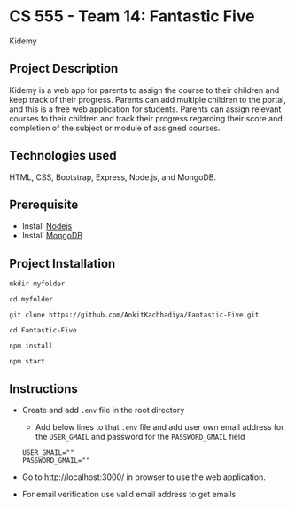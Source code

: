# CS 555 - Team 14: Fantastic Five

Kidemy

## Project Description

Kidemy is a web app for parents to assign the course to their children and keep track of their progress. Parents can add multiple children to the portal, and this is a free web application for students. Parents can assign relevant courses to their children and track their progress regarding their score and completion of the subject or module of assigned courses.

## Technologies used

HTML, CSS, Bootstrap, Express, Node.js, and MongoDB.

## Prerequisite

-   Install [Nodejs](https://nodejs.org/en/download/)
-   Install [MongoDB](https://www.mongodb.com/try/download/community)

## Project Installation

```
mkdir myfolder

cd myfolder

git clone https://github.com/AnkitKachhadiya/Fantastic-Five.git

cd Fantastic-Five

npm install

npm start
```

## Instructions

-   Create and add `.env` file in the root directory

    -   Add below lines to that `.env` file and add user own email address for the `USER_GMAIL` and password for the `PASSWORD_GMAIL` field

    ```
    USER_GMAIL=""
    PASSWORD_GMAIL=""
    ```

-   Go to http://localhost:3000/ in browser to use the web application.

-   For email verification use valid email address to get emails
